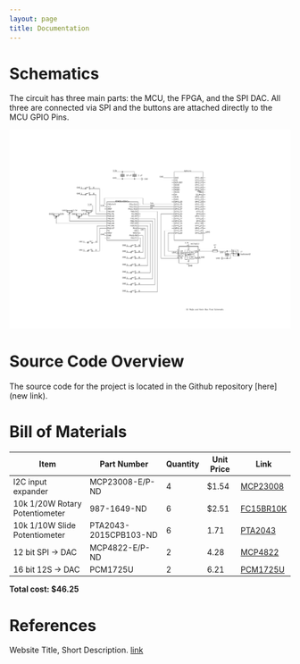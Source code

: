 ```yaml
---
layout: page
title: Documentation
---
```


# Schematics
<!-- Include images of the schematics for your system. They should follow best practices for schematic drawings with all parts and pins clearly labeled. You may draw your schematics either with a software tool or neatly by hand. -->

The circuit has three main parts: the MCU, the FPGA, and the SPI DAC. All three are connected via SPI and the buttons are attached directly to the MCU GPIO Pins.


<div style="text-align: center">
  <img src="./assets/schematics/Final_Schematic.png" alt="fpga block diagram" width="1000" />
</div>


# Source Code Overview
<!-- This section should include information to describe the organization of the code base and highlight how the code connects. -->

The source code for the project is located in the Github repository [here](new link).

# Bill of Materials
<!-- The bill of materials should include all the parts used in your project along with the prices and links.  -->

| Item | Part Number | Quantity | Unit Price | Link |
| ---- | ----------- | ----- | ---- | ---- |
|  I2C input expander |  MCP23008-E/P-ND | 4 | $1.54 |  [MCP23008](https://www.digikey.com/en/products/detail/microchip-technology/MCP23008-E-P/735951) |
| 10k 1/20W Rotary Potentiometer | 987-1649-ND | 6 | $2.51 | [FC15BR10K](https://www.digikey.com/en/products/detail/tt-electronics-bi/P0915N-FC15BR10K/4780740) |
| 10k 1/10W Slide Potentiometer | PTA2043-2015CPB103-ND | 6 | 1.71 | [PTA2043](https://www.digikey.com/en/products/detail/bourns-inc/PTA2043-2015CPB103/3781176) | 
| 12 bit SPI -> DAC | MCP4822-E/P-ND | 2 | 4.28 | [MCP4822](https://www.digikey.com/en/products/detail/microchip-technology/MCP4822-E-P/951465) |
| 16 bit 12S -> DAC | PCM1725U | 2 |  6.21 | [PCM1725U](https://www.digikey.com/en/products/detail/texas-instruments/PCM1725U/266113) | 

<!-- Need to add amp, speaker, buttons, and any resistors/caps used in final production -->

**Total cost: $46.25**

# References 

Website Title, Short Description. [link](https://github.com/ERejto/FPGA_Synthesizer)

